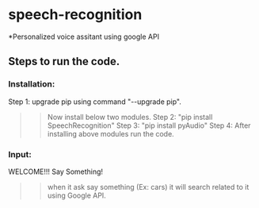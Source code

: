 # speech-recognition

*Personalized voice assitant using google API
## Steps to run the code.
### Installation:
Step 1: upgrade pip using command "--upgrade pip".
>> Now install below two modules.
Step 2: "pip install SpeechRecognition"
Step 3: "pip install pyAudio"
Step 4: After installing above modules run the code.

### Input:
WELCOME!!!
Say Something!
>>when it ask say something (Ex: cars) it will search related to it using Google API. 
